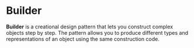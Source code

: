 # Builder

**Builder** is a creational design pattern that lets you construct complex objects step by step. The pattern allows you to produce different types and representations of an object using the same construction code.

